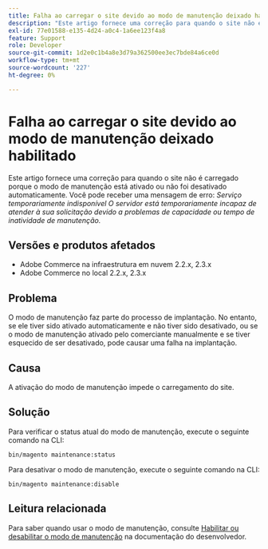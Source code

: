 ```yaml
---
title: Falha ao carregar o site devido ao modo de manutenção deixado habilitado
description: "Este artigo fornece uma correção para quando o site não é carregado porque o modo de manutenção está ativado ou não foi desativado automaticamente. Você pode receber uma mensagem de erro: *Serviço temporariamente indisponível O servidor está temporariamente incapaz de atender à sua solicitação devido a tempo de inatividade de manutenção ou problemas de capacidade.*"
exl-id: 77e01588-e135-4d24-a0c4-1a6ee123f4a8
feature: Support
role: Developer
source-git-commit: 1d2e0c1b4a8e3d79a362500ee3ec7bde84a6ce0d
workflow-type: tm+mt
source-wordcount: '227'
ht-degree: 0%

---
```


# Falha ao carregar o site devido ao modo de manutenção deixado habilitado

Este artigo fornece uma correção para quando o site não é carregado porque o modo de manutenção está ativado ou não foi desativado automaticamente. Você pode receber uma mensagem de erro: *Serviço temporariamente indisponível O servidor está temporariamente incapaz de atender à sua solicitação devido a problemas de capacidade ou tempo de inatividade de manutenção.*

## Versões e produtos afetados

* Adobe Commerce na infraestrutura em nuvem 2.2.x, 2.3.x
* Adobe Commerce no local 2.2.x, 2.3.x

## Problema

O modo de manutenção faz parte do processo de implantação. No entanto, se ele tiver sido ativado automaticamente e não tiver sido desativado, ou se o modo de manutenção ativado pelo comerciante manualmente e se tiver esquecido de ser desativado, pode causar uma falha na implantação.

## Causa

A ativação do modo de manutenção impede o carregamento do site.

## Solução

Para verificar o status atual do modo de manutenção, execute o seguinte comando na CLI:

```
bin/magento maintenance:status
```

Para desativar o modo de manutenção, execute o seguinte comando na CLI:

```
bin/magento maintenance:disable
```

## Leitura relacionada

Para saber quando usar o modo de manutenção, consulte [Habilitar ou desabilitar o modo de manutenção](https://devdocs.magento.com/guides/v2.3/install-gde/install/cli/install-cli-subcommands-maint.html?itm_source=devdocs&amp;itm_medium=search_page&amp;itm_campaign=federated_search&amp;itm_term=maintenance%20mode) na documentação do desenvolvedor.
